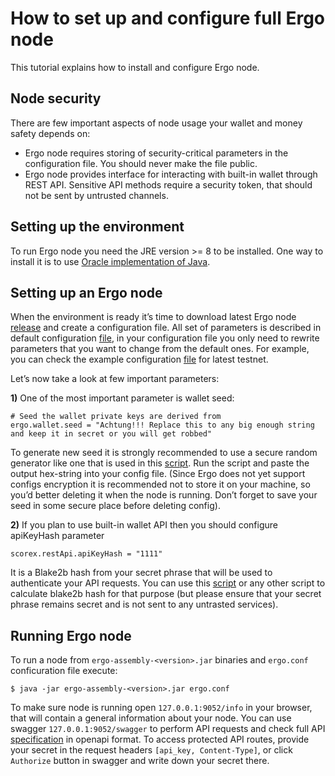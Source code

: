 # How to set up and configure full Ergo node

This tutorial explains how to install and configure Ergo node.

## Node security

There are few important aspects of node usage your wallet and money safety depends on:
* Ergo node requires storing of security-critical parameters in the configuration file. You should never make the file public.
* Ergo node provides interface for interacting with built-in wallet through REST API. Sensitive API methods require a security token, that should not be sent by untrusted channels.

## Setting up the environment

To run Ergo node you need the JRE version >= 8 to be installed. One way to install it is to use [Oracle implementation of Java](https://www.oracle.com/technetwork/java/javase/downloads/index.html).

## Setting up an Ergo node


When the environment is ready itʼs time to download latest Ergo node [release](https://github.com/ergoplatform/ergo/releases/) and create a configuration file.
All set of parameters is described in default configuration [file](https://github.com/ergoplatform/ergo/blob/master/src/main/resources/application.conf), in your configuration file you only need to rewrite parameters that you want to change from the default ones. For example, you can check the example configuration [file](https://github.com/ergoplatform/ergo/blob/master/src/main/resources/nodeTestnet/application.conf) for latest testnet.

Letʼs now take a look at few important parameters:

**1)**
One of the most important parameter is wallet seed:
```
# Seed the wallet private keys are derived from
ergo.wallet.seed = "Achtung!!! Replace this to any big enough string and keep it in secret or you will get robbed"
```
To generate new seed it is strongly recommended to use a secure random generator like one that is used in this [script](https://gist.github.com/oskin1/7390048db61dc6c31b5343f51d5ffde1/). Run the script and paste the output hex-string into your config file.
(Since Ergo does not yet support configs encryption it is recommended not to store it on your machine, so youʼd better deleting it when the node is running. Donʼt forget to save your seed in some secure place before deleting config).

**2)**
If you plan to use built-in wallet API then you should configure apiKeyHash parameter
```
scorex.restApi.apiKeyHash = "1111"
```
It is a Blake2b hash from your secret phrase that will be used to authenticate your API requests. You can use this [script](https://gist.github.com/oskin1/704ef3fba8d40bb1e7691919bf1e9cf9/) or any other script to calculate blake2b hash for that purpose (but please ensure that your secret phrase remains secret and is not sent to any untrasted services).

## Running Ergo node

To run a node from `ergo-assembly-<version>.jar` binaries and `ergo.conf` conficuration file execute:
```
$ java -jar ergo-assembly-<version>.jar ergo.conf
```

To make sure node is running open `127.0.0.1:9052/info` in your browser, that will contain a general information about your node. You can use swagger `127.0.0.1:9052/swagger` to perform API requests and check full API [specification](https://github.com/ergoplatform/ergo/blob/master/src/main/resources/api/openapi.yaml) in openapi format. To access protected API routes, provide your secret in the request headers `[api_key, Content-Type]`, or click `Authorize` button in swagger and write down your secret there.

